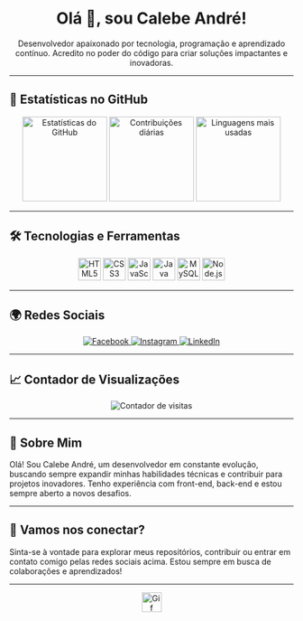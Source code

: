 <h1 align="center">Olá 👋, sou Calebe André!</h1>

<p align="center">
Desenvolvedor apaixonado por tecnologia, programação e aprendizado contínuo. Acredito no poder do código para criar soluções impactantes e inovadoras.
</p>

---

## 🌟 Estatísticas no GitHub

<p align="center">
  <img src="https://github-readme-stats.vercel.app/api?username=Calebe022&show_icons=true&include_all_commits=true&count_private=true&theme=nightowl&hide_border=false" height="150" alt="Estatísticas do GitHub" />
  <img src="https://streak-stats.demolab.com?user=Calebe022&theme=shades-of-purple&hide_border=false&border_radius=5" height="150" alt="Contribuições diárias" />
  <img src="https://github-readme-stats.vercel.app/api/top-langs?username=Calebe022&layout=compact&card_width=320&langs_count=5&theme=yeblu&hide_border=false" height="150" alt="Linguagens mais usadas" />
</p>

---

## 🛠️ Tecnologias e Ferramentas

<p align="center">
  <img src="https://cdn.jsdelivr.net/gh/devicons/devicon/icons/html5/html5-plain-wordmark.svg" height="40" alt="HTML5" />
  <img src="https://cdn.jsdelivr.net/gh/devicons/devicon/icons/css3/css3-plain-wordmark.svg" height="40" alt="CSS3" />
  <img src="https://cdn.jsdelivr.net/gh/devicons/devicon/icons/javascript/javascript-original.svg" height="40" alt="JavaScript" />
  <img src="https://cdn.jsdelivr.net/gh/devicons/devicon/icons/java/java-original-wordmark.svg" height="40" alt="Java" />
  <img src="https://cdn.jsdelivr.net/gh/devicons/devicon/icons/mysql/mysql-original-wordmark.svg" height="40" alt="MySQL" />
  <img src="https://cdn.jsdelivr.net/gh/devicons/devicon/icons/nodejs/nodejs-original-wordmark.svg" height="40" alt="Node.js" />
</p>

---

## 🌍 Redes Sociais

<p align="center">
  <a href="https://www.facebook.com/profile.php?id=100081291887286&locale=pt_BR" target="_blank">
    <img src="https://img.shields.io/static/v1?message=Facebook&logo=facebook&label=&color=1877F2&logoColor=white&labelColor=&style=for-the-badge" alt="Facebook" />
  </a>
  <a href="https://www.instagram.com/calebe_am/" target="_blank">
    <img src="https://img.shields.io/static/v1?message=Instagram&logo=instagram&label=&color=E4405F&logoColor=white&labelColor=&style=for-the-badge" alt="Instagram" />
  </a>
  <a href="https://www.linkedin.com/in/calebe-andr%C3%A9-385b36303/" target="_blank">
    <img src="https://img.shields.io/static/v1?message=LinkedIn&logo=linkedin&label=&color=0077B5&logoColor=white&labelColor=&style=for-the-badge" alt="LinkedIn" />
  </a>
</p>

---

## 📈 Contador de Visualizações

<p align="center">
  <img src="https://profile-counter.glitch.me/Calebe022/count.svg?" alt="Contador de visitas" />
</p>

---

## 📜 Sobre Mim

Olá! Sou Calebe André, um desenvolvedor em constante evolução, buscando sempre expandir minhas habilidades técnicas e contribuir para projetos inovadores. Tenho experiência com front-end, back-end e estou sempre aberto a novos desafios.

---

## 🚀 Vamos nos conectar?

Sinta-se à vontade para explorar meus repositórios, contribuir ou entrar em contato comigo pelas redes sociais acima. Estou sempre em busca de colaborações e aprendizados!

---

<p align="center">
  <img height="35" src="https://user-images.githubusercontent.com/74038190/212284158-e840e285-664b-44d7-b79b-e264b5e54825.gif" alt="Gif decorativo" />
</p>
